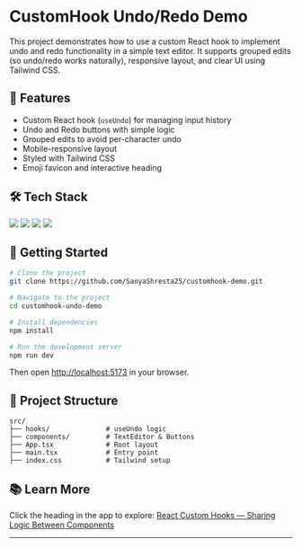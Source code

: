 # CustomHook Undo/Redo Demo

This project demonstrates how to use a custom React hook to implement undo and redo functionality in a simple text editor. It supports grouped edits (so undo/redo works naturally), responsive layout, and clear UI using Tailwind CSS.

## 🔄 Features

- Custom React hook (`useUndo`) for managing input history
- Undo and Redo buttons with simple logic
- Grouped edits to avoid per-character undo
- Mobile-responsive layout
- Styled with Tailwind CSS
- Emoji favicon and interactive heading

## 🛠 Tech Stack

<div align="left">
  <img src="https://img.shields.io/badge/React-61DAFB?style=flat&logo=react&logoColor=white&labelColor=eaf4fc" />
  <img src="https://img.shields.io/badge/TypeScript-3178C6?style=flat&logo=typescript&logoColor=white&labelColor=eaf4fc" />
  <img src="https://img.shields.io/badge/TailwindCSS-38BDF8?style=flat&logo=tailwindcss&logoColor=white&labelColor=eaf4fc" />
  <img src="https://img.shields.io/badge/Vite-646CFF?style=flat&logo=vite&logoColor=white&labelColor=eaf4fc" />
</div>

## 🚀 Getting Started

```bash
# Clone the project
git clone https://github.com/SanyaShresta25/customhook-demo.git

# Navigate to the project
cd customhook-undo-demo

# Install dependencies
npm install

# Run the development server
npm run dev
````

Then open [http://localhost:5173](http://localhost:5173) in your browser.

## 📁 Project Structure

```
src/
├── hooks/              # useUndo logic
├── components/         # TextEditor & Buttons
├── App.tsx             # Root layout
├── main.tsx            # Entry point
├── index.css           # Tailwind setup
```

## 📚 Learn More

Click the heading in the app to explore:
[React Custom Hooks — Sharing Logic Between Components](https://react.dev/learn/reusing-logic-with-custom-hooks#custom-hooks-sharing-logic-between-components)

---
